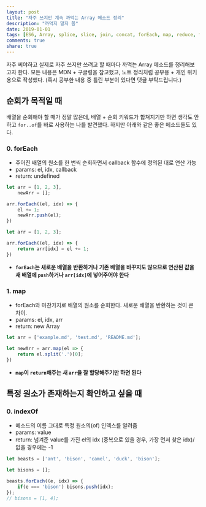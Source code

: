 ```yaml
---
layout: post
title: "자주 쓰지만 계속 까먹는 Array 메소드 정리"
description: "까먹지 말자 쫌"
date: 2019-01-01
tags: [ES6, Array, splice, slice, join, concat, forEach, map, reduce, filter, sort, indexOf, TIL]
comments: true
share: true
---
```


자주 써야하고 실제로 자주 쓰지만 쓰려고 할 때마다 까먹는 Array 메소드를 정리해보고자 한다. 모든 내용은 MDN + 구글링을 참고했고, 노트 정리처럼 공부용 + 개인 위키용으로 작성했다. (혹시 공부한 내용 중 틀린 부분이 있다면 댓글 부탁드립니다.)

## 순회가 목적일 때
배열을 순회해야 할 때가 정말 많은데, 배열 + 순회 키워드가 합쳐지기만 하면 생각도 안 하고 `for..of`를 바로 사용하는 나를 발견했다. 하지만 아래와 같은 좋은 메소드들도 있다.

### 0. forEach
- 주어진 배열의 원소를 한 번씩 순회하면서 callback 함수에 정의된 대로 연산 가능
- params: el, idx, callback
- return: undefined

```javascript
let arr = [1, 2, 3],
    newArr = [];

arr.forEach((el, idx) => {
	el += 1;
	newArr.push(el);
})
```
```javascript
let arr = [1, 2, 3];

arr.forEach((el, idx) => {
	return arr[idx] = el += 1;
})
```
- **`forEach`는 새로운 배열을 반환하거나 기존 배열을 바꾸지도 않으므로 연산된 값을 새 배열에 `push`하거나 `arr[idx]`에 넣어주어야 한다**

### 1. map
- forEach와 마찬가지로 배열의 원소를 순회한다. 새로운 배열을 반환하는 것이 큰 차이.
- params: el, idx, arr
- return: new Array

```javascript
let arr = ['example.md', 'test.md', 'README.md'];

let newArr = arr.map(el => {
	return el.split('.')[0];
})
```
- **`map`이 `return`해주는 새 `arr`을 잘 할당해주기만 하면 된다**

## 특정 원소가 존재하는지 확인하고 싶을 때
### 0. indexOf
- 메소드의 이름 그대로 특정 원소의(of) 인덱스를 알려줌
- params: value
- return: 넘겨준 value를 가진 el의 idx (중복으로 있을 경우, 가장 먼저 찾은 idx)/ 없을 경우에는 -1

```javascript
let beasts = ['ant', 'bison', 'camel', 'duck', 'bison'];

let bisons = [];

beasts.forEach((e, idx) => {
	if(e === 'bison') bisons.push(idx);
});
// bisons = [1, 4];
```
